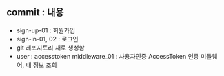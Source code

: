 ## commit : 내용

- sign-up-01 : 회원가입
- sign-in-01, 02 : 로그인
- git 레포지토리 새로 생성함
- user : accesstoken middleware_01 : 사용자인증 AccessToken 인증 미들웨어, 내 정보 조회
